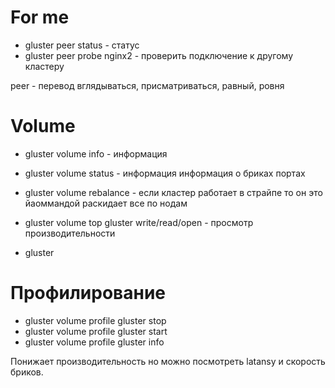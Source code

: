 # For me

- gluster peer status - статус 
- gluster peer probe nginx2 - проверить подключение к другому кластеру

peer - перевод вглядываться, присматриваться, равный, ровня

# Volume
- gluster volume info - информация
- gluster volume status - информация информация о бриках портах
- gluster volume rebalance - если кластер работает в страйпе то он это йаоммандой раскидает все по нодам

- gluster volume top gluster write/read/open - просмотр производительности

- gluster 

# Профилирование
- gluster volume profile gluster stop 
- gluster volume profile gluster start
- gluster volume profile gluster info 

Понижает производительность но можно посмотреть latansy и скорость бриков.
